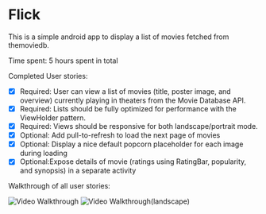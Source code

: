 # Flick
This is a simple android app to display a list of movies fetched from themoviedb.

Time spent: 5 hours spent in total

Completed User stories:

 * [x] Required: User can view a list of movies (title, poster image, and overview) currently playing in theaters from the Movie Database API.
 * [x] Required: Lists should be fully optimized for performance with the ViewHolder pattern.
 * [x] Required: Views should be responsive for both landscape/portrait mode.
 * [x] Optional: Add pull-to-refresh to load the next page of movies
 * [x] Optional: Display a nice default popcorn placeholder for each image during loading
 * [x] Optional:Expose details of movie (ratings using RatingBar, popularity, and synopsis) in a separate activity

Walkthrough of all user stories:

<img src='http://i.imgur.com/xk1Wbqj.gif' title='Video Walkthrough' width='' alt='Video Walkthrough' />
<img src='http://i.imgur.com/xR93PBe.gif' title='Video Walkthrough(landscape)' width='' alt='Video Walkthrough(landscape)' />
